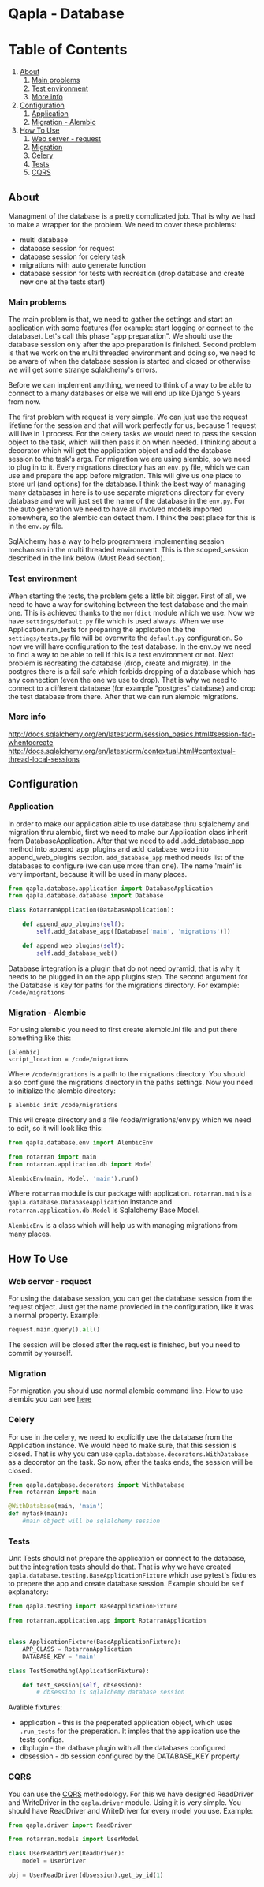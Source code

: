 # Qapla - Database

# Table of Contents
1. [About](#about)
    1. [Main problems](#main-problems)
    2. [Test environment](#test-environment)
    3. [More info](#more-info)
2. [Configuration](#configuration)
    1. [Application](#application)
    2. [Migration - Alembic](#migration---alembic)
3. [How To Use](#how-to-use)
    1. [Web server - request](#web-server---request)
    2. [Migration](#migration)
    3. [Celery](#celery)
    4. [Tests](#tests)
    5. [CQRS](#cqrs)

## About

Managment of the database is a pretty complicated job. That is why we had to make a wrapper for the problem. We need to
cover these problems:

* multi database
* database session for request
* database session for celery task
* migrations with auto generate function
* database session for tests with recreation (drop database and create new one at the tests start)

### Main problems

The main problem is that, we need to gather the settings and start an application with some features (for example: start logging or connect to the database). Let's call this phase "app preparation". We should use the database session only after the app preparation is finished.
Second problem is that we work on the multi threaded environment and doing so, we need to be aware of when the database session is started and closed or otherwise we will get some strange sqlalchemy's errors.

Before we can implement anything, we need to think of a way to be able to connect to a many databases or else we will end up like Django 5 years from now.

The first problem with request is very simple. We can just use the request lifetime for the session and that will work perfectly for us, because 1 request will live in 1 process.
For the celery tasks we would need to pass the session object to the task, which will then pass it on when needed. I thinking about a decorator which will get the application object and add the database session to the task's args.
For migration we are using alembic, so we need to plug in to it. Every migrations directory has an `env.py` file, which we can use and prepare the app before migration. This will give us one place to store url (and options) for the database. I think the best way of managing many databases in here is to use separate migrations directory for every database and we will just set the name of the database in the `env.py`.
For the auto generation we need to have all involved models imported somewhere, so the alembic can detect them. I think the best place for this is in the `env.py` file.

SqlAlchemy has a way to help programmers implementing session mechanism in the multi threaded environment. This is the scoped_session described in the link below (Must Read section).


### Test environment

When starting the tests, the problem gets a little bit bigger. First of all, we need to have a way for switching between the test database and the main one. This is achieved thanks to the `morfdict` module which we use. Now we have `settings/default.py` file which is used always. When we use Application.run_tests for preparing the application the the `settings/tests.py` file will be overwrite the `default.py` configuration. So now we will have configuration to the test database. In the env.py we need to find a way to be able to tell if this is a test environment or not.
Next problem is recreating the database (drop, create and migrate). In the postgres there is a fail safe which forbids dropping of a database which has any connection (even the one we use to drop). That is why we need to connect to a different database (for example "postgres" database) and drop the test database from there. After that we can run alembic migrations.


### More info

http://docs.sqlalchemy.org/en/latest/orm/session_basics.html#session-faq-whentocreate
http://docs.sqlalchemy.org/en/latest/orm/contextual.html#contextual-thread-local-sessions

## Configuration

### Application

In order to make our application able to use database thru sqlalchemy and migration thru alembic, first we need to make
our Application class inherit from DatabaseApplication. After that we need to add .add_database_app method into
append_app_plugins and add_database_web into append_web_plugins section. `add_database_app` method needs list of the
databases to configure (we can use more than one). The name 'main' is very important, because it will be used in many
places.


```python
from qapla.database.application import DatabaseApplication
from qapla.database.database import Database

class RotarranApplication(DatabaseApplication):

    def append_app_plugins(self):
        self.add_database_app([Database('main', 'migrations')])

    def append_web_plugins(self):
        self.add_database_web()
```

Database integration is a plugin that do not need pyramid, that is why it needs to be plugged in on the app plugins step.
The second argument for the Database is key for paths for the migrations directory. For example: `/code/migrations`

### Migration - Alembic

For using alembic you need to first create alembic.ini file and put there something like this:

```
[alembic]
script_location = /code/migrations
```

Where `/code/migrations` is a path to the migrations directory. You should also configure the migrations directory in the
paths settings. Now you need to initialize the alembic directory:

```
$ alembic init /code/migrations
```

This wil create directory and a file /code/migrations/env.py which we need to edit, so it will look like this:

```python
from qapla.database.env import AlembicEnv

from rotarran import main
from rotarran.application.db import Model

AlembicEnv(main, Model, 'main').run()
```

Where `rotarran` module is our package with application. `rotarran.main` is a `qapla.database.DatabaseApplication`
instance and `rotarran.application.db.Model` is Sqlalchemy Base Model.

`AlembicEnv` is a class which will help us with managing migrations from many places.

## How To Use

### Web server - request

For using the database session, you can get the database session from the request object. Just get the name provieded
in the configuration, like it was a normal property. Example:

```python
request.main.query().all()
```

The session will be closed after the request is finished, but you need to commit by yourself.

### Migration

For migration you should use normal alembic command line. How to use alembic you can see
[here](http://alembic.zzzcomputing.com/en/latest/)

### Celery

For use in the celery, we need to explicitly use the database from the Application instance. We would need to make sure,
that this session is closed. That is why you can use `qapla.database.decorators.WithDatabase` as a decorator on the task.
So now, after the tasks ends, the session will be closed.

```python
from qapla.database.decorators import WithDatabase
from rotarran import main

@WithDatabase(main, 'main')
def mytask(main):
    #main object will be sqlalchemy session
```

### Tests

Unit Tests should not prepare the application or connect to the database, but the integration tests should do that.
That is why we have created `qapla.database.testing.BaseApplicationFixture` which use pytest's fixtures to prepere the
app and create database session. Example should be self explanatory:

```python
from qapla.testing import BaseApplicationFixture

from rotarran.application.app import RotarranApplication


class ApplicationFixture(BaseApplicationFixture):
    APP_CLASS = RotarranApplication
    DATABASE_KEY = 'main'

class TestSomething(ApplicationFixture):

    def test_session(self, dbsession):
        # dbsession is sqlalchemy database session
```

Avalible fixtures:
- application - this is the preperated application object, which uses `.run_tests` for the preperation. It imples that
    the application use the tests configs.
- dbplugin - the datbase plugin with all the databases configured
- dbsession - db session configured by the DATABASE_KEY property.

### CQRS

You can use the [CQRS](https://martinfowler.com/bliki/CQRS.html) methodology. For this we have designed ReadDriver and
WriteDriver in the `qapla.driver` module. Using it is very simple. You should have ReadDriver and WriteDriver for every
model you use. Example:

```python
from qapla.driver import ReadDriver

from rotarran.models import UserModel

class UserReadDriver(ReadDriver):
    model = UserDriver

obj = UserReadDriver(dbsession).get_by_id(1)
```
